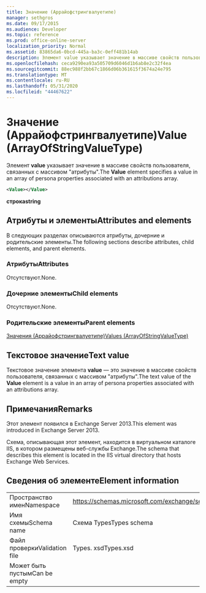 ```yaml
---
title: Значение (Аррайофстрингвалуетипе)
manager: sethgros
ms.date: 09/17/2015
ms.audience: Developer
ms.topic: reference
ms.prod: office-online-server
localization_priority: Normal
ms.assetid: 83865da6-0bcd-445a-ba3c-0eff481b14ab
description: Элемент value указывает значение в массиве свойств пользователя, связанных с массивом "атрибуты".
ms.openlocfilehash: ceca9290ea93a505709d6046d1b6ab8e2c32f4ea
ms.sourcegitcommit: 88ec988f2bb67c1866d06b361615f3674a24e795
ms.translationtype: MT
ms.contentlocale: ru-RU
ms.lasthandoff: 05/31/2020
ms.locfileid: "44467622"
---
```

# <a name="value-arrayofstringvaluetype"></a><span data-ttu-id="48f2a-103">Значение (Аррайофстрингвалуетипе)</span><span class="sxs-lookup"><span data-stu-id="48f2a-103">Value (ArrayOfStringValueType)</span></span>

<span data-ttu-id="48f2a-104">Элемент **value** указывает значение в массиве свойств пользователя, связанных с массивом "атрибуты".</span><span class="sxs-lookup"><span data-stu-id="48f2a-104">The **Value** element specifies a value in an array of persona properties associated with an attributions array.</span></span> 
  
```XML
<Value></Value>
```

<span data-ttu-id="48f2a-105">**строка**</span><span class="sxs-lookup"><span data-stu-id="48f2a-105">**string**</span></span>

## <a name="attributes-and-elements"></a><span data-ttu-id="48f2a-106">Атрибуты и элементы</span><span class="sxs-lookup"><span data-stu-id="48f2a-106">Attributes and elements</span></span>

<span data-ttu-id="48f2a-107">В следующих разделах описываются атрибуты, дочерние и родительские элементы.</span><span class="sxs-lookup"><span data-stu-id="48f2a-107">The following sections describe attributes, child elements, and parent elements.</span></span>
  
### <a name="attributes"></a><span data-ttu-id="48f2a-108">Атрибуты</span><span class="sxs-lookup"><span data-stu-id="48f2a-108">Attributes</span></span>

<span data-ttu-id="48f2a-109">Отсутствуют.</span><span class="sxs-lookup"><span data-stu-id="48f2a-109">None.</span></span>
  
### <a name="child-elements"></a><span data-ttu-id="48f2a-110">Дочерние элементы</span><span class="sxs-lookup"><span data-stu-id="48f2a-110">Child elements</span></span>

<span data-ttu-id="48f2a-111">Отсутствуют.</span><span class="sxs-lookup"><span data-stu-id="48f2a-111">None.</span></span>
  
### <a name="parent-elements"></a><span data-ttu-id="48f2a-112">Родительские элементы</span><span class="sxs-lookup"><span data-stu-id="48f2a-112">Parent elements</span></span>

[<span data-ttu-id="48f2a-113">Значения (Аррайофстрингвалуетипе)</span><span class="sxs-lookup"><span data-stu-id="48f2a-113">Values (ArrayOfStringValueType)</span></span>](values-arrayofstringvaluetype.md)
  
## <a name="text-value"></a><span data-ttu-id="48f2a-114">Текстовое значение</span><span class="sxs-lookup"><span data-stu-id="48f2a-114">Text value</span></span>

<span data-ttu-id="48f2a-115">Текстовое значение элемента **value** — это значение в массиве свойств пользователя, связанных с массивом "атрибуты".</span><span class="sxs-lookup"><span data-stu-id="48f2a-115">The text value of the **Value** element is a value in an array of persona properties associated with an attributions array.</span></span> 
  
## <a name="remarks"></a><span data-ttu-id="48f2a-116">Примечания</span><span class="sxs-lookup"><span data-stu-id="48f2a-116">Remarks</span></span>

<span data-ttu-id="48f2a-117">Этот элемент появился в Exchange Server 2013.</span><span class="sxs-lookup"><span data-stu-id="48f2a-117">This element was introduced in Exchange Server 2013.</span></span>
  
<span data-ttu-id="48f2a-118">Схема, описывающая этот элемент, находится в виртуальном каталоге IIS, в котором размещены веб-службы Exchange.</span><span class="sxs-lookup"><span data-stu-id="48f2a-118">The schema that describes this element is located in the IIS virtual directory that hosts Exchange Web Services.</span></span>
  
## <a name="element-information"></a><span data-ttu-id="48f2a-119">Сведения об элементе</span><span class="sxs-lookup"><span data-stu-id="48f2a-119">Element information</span></span>

|||
|:-----|:-----|
|<span data-ttu-id="48f2a-120">Пространство имен</span><span class="sxs-lookup"><span data-stu-id="48f2a-120">Namespace</span></span>  <br/> |https://schemas.microsoft.com/exchange/services/2006/types  <br/> |
|<span data-ttu-id="48f2a-121">Имя схемы</span><span class="sxs-lookup"><span data-stu-id="48f2a-121">Schema name</span></span>  <br/> |<span data-ttu-id="48f2a-122">Схема Types</span><span class="sxs-lookup"><span data-stu-id="48f2a-122">Types schema</span></span>  <br/> |
|<span data-ttu-id="48f2a-123">Файл проверки</span><span class="sxs-lookup"><span data-stu-id="48f2a-123">Validation file</span></span>  <br/> |<span data-ttu-id="48f2a-124">Types. xsd</span><span class="sxs-lookup"><span data-stu-id="48f2a-124">Types.xsd</span></span>  <br/> |
|<span data-ttu-id="48f2a-125">Может быть пустым</span><span class="sxs-lookup"><span data-stu-id="48f2a-125">Can be empty</span></span>  <br/> ||
   

